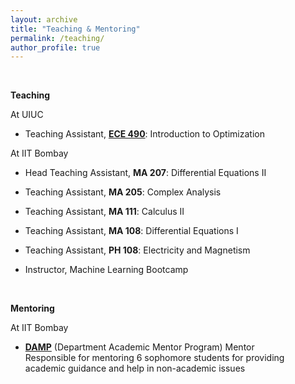 ```yaml
---
layout: archive
title: "Teaching & Mentoring"
permalink: /teaching/
author_profile: true
---
```

<br>

 <b> Teaching </b> <br>
 
 At UIUC 

* Teaching Assistant, <b>[ECE 490](https://sites.google.com/view/ece490fall23/)</b>: Introduction to Optimization 

 At IIT Bombay 

* Head Teaching Assistant, <b>MA 207</b>: Differential Equations II 

* Teaching Assistant, <b>MA 205</b>: Complex Analysis 

* Teaching Assistant, <b>MA 111</b>: Calculus II 

* Teaching Assistant, <b>MA 108</b>: Differential Equations I 

* Teaching Assistant, <b>PH 108</b>: Electricity and Magnetism 

* Instructor, Machine Learning Bootcamp 
<br>

 <b> Mentoring  </b> <br>
 
 At IIT Bombay

* <b>[DAMP](https://ee-damp.github.io/)</b> (Department Academic Mentor Program) Mentor<br> 
Responsible for mentoring 6 sophomore students for providing academic guidance and help in non-academic issues
